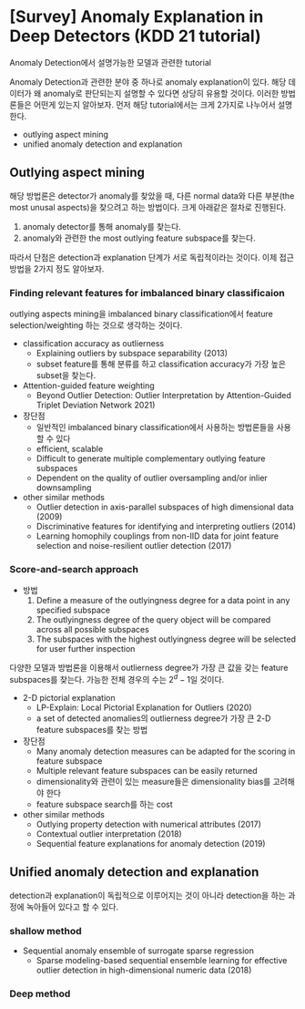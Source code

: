 # [Survey] Anomaly Explanation in Deep Detectors (KDD 21 tutorial)


Anomaly Detection에서 설명가능한 모델과 관련한 tutorial

<!--more-->
Anomaly Detection과 관련한 분야 중 하나로 anomaly explanation이 있다. 해당 데이터가 왜 anomaly로 판단되는지 설명할 수 있다면 상당히 유용할 것이다. 이러한 방법론들은 어떤게 있는지 알아보자. 먼저 해당 tutorial에서는 크게 2가지로 나누어서 설명한다.
- outlying aspect mining
- unified anomaly detection and explanation

## Outlying aspect mining
해당 방법론은 detector가 anomaly를 찾았을 때, 다른 normal data와 다른 부분(the most unusal aspects)을 찾으려고 하는 방법이다. 크게 아래같은 절차로 진행된다.
1. anomaly detector를 통해 anomaly를 찾는다.
2. anomaly와 관련한 the most outlying feature subspace를 찾는다.

따라서 단점은 detection과 explanation 단계가 서로 독립적이라는 것이다. 이제 접근방법을 2가지 정도 알아보자.

### Finding relevant features for imbalanced binary classificaion
outlying aspects mining을 imbalanced binary classification에서 feature selection/weighting 하는 것으로 생각하는 것이다.
- classification accuracy as outlierness
  - Explaining outliers by subspace separability (2013)
  - subset feature를 통해 분류를 하고 classification accuracy가 가장 높은 subset을 찾는다.
- Attention-guided feature weighting
  - Beyond Outlier Detection: Outlier Interpretation by Attention-Guided Triplet Deviation Network 2021)
- 장단점
  - 일반적인 imbalanced binary classification에서 사용하는 방법론들을 사용할 수 있다
  - efficient, scalable
  - Difficult to generate multiple complementary outlying feature subspaces
  - Dependent on the quality of outlier oversampling and/or inlier downsampling
- other similar methods
  - Outlier detection in axis-parallel subspaces of high dimensional data (2009)
  - Discriminative features for identifying and interpreting outliers (2014)
  - Learning homophily couplings from non-IID data for joint feature selection and noise-resilient outlier detection (2017)
  
### Score-and-search approach
- 방법
    1. Define a measure of the outlyingness degree for a data point in any specified subspace
    2. The outlyingness degree of the query object will be compared across all possible subspaces
    3. The subspaces with the highest outlyingness degree will be selected for user further inspection

다양한 모델과 방법론을 이용해서 outlierness degree가 가장 큰 값을 갖는 feature subspaces를 찾는다. 가능한 전체 경우의 수는 $2^d - 1$일 것이다.

- 2-D pictorial explanation
  - LP-Explain: Local Pictorial Explanation for Outliers (2020)
  - a set of detected anomalies의 outlierness degree가 가장 큰 2-D feature subspaces를 찾는 방법
- 장단점
  - Many anomaly detection measures can be adapted for the scoring in feature subspace
  - Multiple relevant feature subspaces can be easily returned
  - dimensionality와 관련이 있는 measure들은 dimensionality bias를 고려해야 한다
  - feature subspace search를 하는 cost
- other similar methods
  - Outlying property detection with numerical attributes (2017)
  - Contextual outlier interpretation (2018)
  - Sequential feature explanations for anomaly detection (2019)

## Unified anomaly detection and explanation
detection과 explanation이 독립적으로 이루어지는 것이 아니라 detection을 하는 과정에 녹아들어 있다고 할 수 있다.

### shallow method
- Sequential anomaly ensemble of surrogate sparse regression
  - Sparse modeling-based sequential ensemble learning for effective outlier detection in high-dimensional numeric data (2018)

### Deep method
